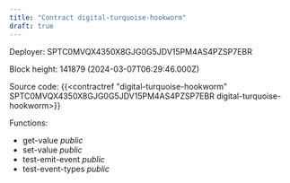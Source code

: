 ```yaml
---
title: "Contract digital-turquoise-hookworm"
draft: true
---
```

Deployer: SPTC0MVQX4350X8GJG0G5JDV15PM4AS4PZSP7EBR


 



Block height: 141879 (2024-03-07T06:29:46.000Z)

Source code: {{<contractref "digital-turquoise-hookworm" SPTC0MVQX4350X8GJG0G5JDV15PM4AS4PZSP7EBR digital-turquoise-hookworm>}}

Functions:

* get-value _public_
* set-value _public_
* test-emit-event _public_
* test-event-types _public_
